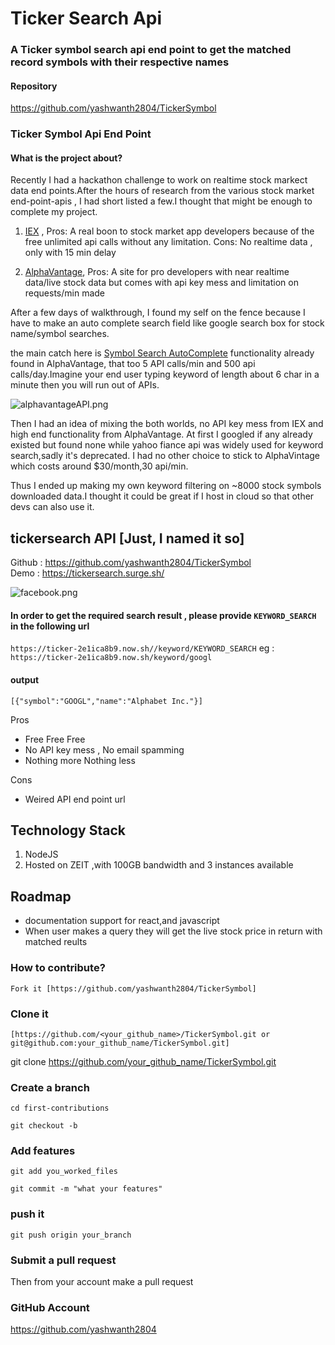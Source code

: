 # Ticker Search Api

### A Ticker symbol search api end point to get the matched record symbols with their respective names 

#### Repository
https://github.com/yashwanth2804/TickerSymbol
  
### Ticker Symbol Api End Point
####  What is the project about?
 Recently I had a hackathon challenge to work on realtime stock markect data end points.After the hours of research from the various stock market end-point-apis , I had short listed a few.I thought that might be enough to complete my project.

1) [IEX]('https://iextrading.com/developer/docs/') , 
Pros: 
A real boon to stock market app developers because of the free unlimited api calls without any limitation. 
Cons: 
No realtime data , only with 15 min delay

2) [AlphaVantage]('https://www.alphavantage.co/documentation/'), 
Pros:
A site for pro developers with near realtime data/live stock data but comes with api key mess and limitation on requests/min made  

After a few days of walkthrough, I found my self on the fence because I have to make an auto complete search field like google search box for stock name/symbol searches.

the main catch here is [Symbol Search AutoComplete]('https://www.alphavantage.co/documentation/#symbolsearch') functionality already found in AlphaVantage, that too 5 API calls/min and 500 api calls/day.Imagine your end user typing keyword of length about 6 char in a minute then you will run out of APIs.

![alphavantageAPI.png](https://cdn.steemitimages.com/DQmbT3RLphBm3kSgGC5MF1iJ9jAZqVVUUtX3khgnJsS3eLu/alphavantageAPI.png) 

Then I had an idea of mixing the both worlds, no API key mess from IEX and high end functionality from AlphaVantage. At first I googled if any already existed but found none while yahoo fiance api was widely used for keyword search,sadly it's deprecated. I had no other choice to stick to AlphaVintage which costs around $30/month,30 api/min.

Thus I ended up making my own keyword filtering on ~8000 stock symbols  downloaded data.I thought it could be great if I host in cloud so that other devs can also use it.

## tickersearch API [Just, I named it so]
Github : https://github.com/yashwanth2804/TickerSymbol <br>
Demo : https://tickersearch.surge.sh/

![facebook.png](https://cdn.steemitimages.com/DQmTB3rTvr1zv4D2A1NgZpjbTbGunGT1dYCkfNF42X3uCXc/facebook.png)

#### In order to get the required search result , please provide `KEYWORD_SEARCH` in the following url

 `https://ticker-2e1ica8b9.now.sh//keyword/KEYWORD_SEARCH`
 eg : `https://ticker-2e1ica8b9.now.sh/keyword/googl`
 
#### output 

`[{"symbol":"GOOGL","name":"Alphabet Inc."}]`


Pros
- Free Free Free
- No API key mess , No email spamming
- Nothing more Nothing less

Cons
- Weired API end point url 

## Technology Stack
1) NodeJS
2) Hosted on ZEIT ,with 100GB bandwidth and 3 instances available

## Roadmap
- documentation support for react,and javascript
- When user makes a query they will get the live stock price in return with matched reults

### How to contribute?
    Fork it [https://github.com/yashwanth2804/TickerSymbol]

### Clone it

    [https://github.com/<your_github_name>/TickerSymbol.git or git@github.com:your_github_name/TickerSymbol.git]

git clone https://github.com/your_github_name/TickerSymbol.git
### Create a branch

    cd first-contributions

    git checkout -b

### Add features

    git add you_worked_files

    git commit -m "what your features"

### push it

    git push origin your_branch

### Submit a pull request
 Then from your account make a pull request 
### GitHub Account
https://github.com/yashwanth2804


